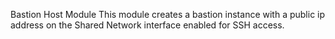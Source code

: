 Bastion Host Module
This module creates a bastion instance with a public ip address on the Shared Network interface enabled for SSH access.
